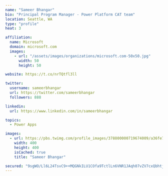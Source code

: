 ```yaml
---
name: "Sameer Bhangar"
bio: "Principal Program Manager - Power Platform CAT team"
location: Seattle, WA
type: "profile"
heat: 3

affiliation:
  name: Microsoft
  domain: microsoft.com
  images:
    - url: "/assets/images/organizations/microsoft.com-50x50.jpg"
      width: 50
      height: 50

website: https://t.co/nrTQtfl3ll

twitter:
  username: sameerbhangar
  url: https://twitter.com/sameerbhangar
  followers: 888

linkedin:
  url: https://www.linkedin.com/in/sameerbhangar

topics:
  - Power Apps

images:
  - url: https://pbs.twimg.com/profile_images/378800000719674009/a36fe7ddfab1778b76e5793772e43798_400x400.jpeg
    width: 400
    height: 400
    isCached: true
    title: "Sameer Bhangar"

secured: "9sgWO/Ll6L24TsvC9++MQGNkILU1COfa9TctlLn6VNR1JAqh07vZV7cxQbhtjy0fk6MYSv1SjLNxJXRB3QfIgwAknjuKvbxBYeu3ic0xw3QxvMbzej1ldHqRwRTIyI5G3QXNeisUqH4qNRyV7DS2Ish1CUBuZ0Xz9rw346Nni+gjYMEgZdTvv6zRu/kwhQ/zDzgjHcrOSc2Nn8ECGsmskDMC+83cRziQkaO42sXfdiNlFKdp0qVTrEAgmk9cpXzIPXGpyOCjiEWn7o3JfZxX2BNRwCsURa9+v8g3xfgBf0uEHOQuPJn03yycjJlBnabMn2FylHdL5tNIiv6oswAAH3T2dw58ytABVgq3HgeOvsTwLR6PqLGmhP1eJz8IuxZsrMWHbWYonyLwawbQxhK15Q==;kM88ERtG77+JrDuEIL5Clw=="
---
```


